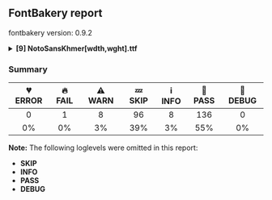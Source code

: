 ## FontBakery report

fontbakery version: 0.9.2

<details><summary><b>[9] NotoSansKhmer[wdth,wght].ttf</b></summary><div><details><summary>🔥 <b>FAIL:</b> Noto fonts must have an ARTICLE.en_us.html file (<a href="https://font-bakery.readthedocs.io/en/stable/fontbakery/profiles/googlefonts.html#com.google.fonts/check/description/noto_has_article">com.google.fonts/check/description/noto_has_article</a>)</summary><div>


* 🔥 **FAIL** This is a Noto font but it lacks an ARTICLE.en_us.html file [code: missing-article]
</div></details><details><summary>⚠ <b>WARN:</b> Check for codepoints not covered by METADATA subsets. (<a href="https://font-bakery.readthedocs.io/en/stable/fontbakery/profiles/googlefonts.html#com.google.fonts/check/metadata/unreachable_subsetting">com.google.fonts/check/metadata/unreachable_subsetting</a>)</summary><div>


* ⚠ **WARN** The following codepoints supported by the font are not covered by
    any subsets defined in the font's metadata file, and will never
    be served. You can solve this by either manually adding additional
    subset declarations to METADATA.pb, or by editing the glyphset
    definitions.

 * U+02C7 CARON: try adding one of: tifinagh, yi, canadian-aboriginal
 * U+02C9 MODIFIER LETTER MACRON: not included in any glyphset definition
 * U+02D8 BREVE: try adding one of: yi, canadian-aboriginal
 * U+02D9 DOT ABOVE: try adding one of: yi, canadian-aboriginal
 * U+02DB OGONEK: try adding one of: yi, canadian-aboriginal
 * U+02DD DOUBLE ACUTE ACCENT: not included in any glyphset definition
 * U+0302 COMBINING CIRCUMFLEX ACCENT: try adding one of: math, coptic, tifinagh, cherokee
 * U+0306 COMBINING BREVE: try adding one of: tifinagh, old-permic
 * U+0307 COMBINING DOT ABOVE: try adding one of: tai-le, old-permic, canadian-aboriginal, malayalam, tifinagh, coptic, math, syriac
 * U+030A COMBINING RING ABOVE: try adding syriac
 * U+030B COMBINING DOUBLE ACUTE ACCENT: try adding one of: osage, cherokee
 * U+030C COMBINING CARON: try adding one of: tai-le, cherokee
 * U+0312 COMBINING TURNED COMMA ABOVE: not included in any glyphset definition
 * U+0326 COMBINING COMMA BELOW: not included in any glyphset definition
 * U+0327 COMBINING CEDILLA: not included in any glyphset definition
 * U+0328 COMBINING OGONEK: not included in any glyphset definition
 * U+200D ZERO WIDTH JOINER: try adding one of: mandaic, tai-le, yi, javanese, takri, sinhala, tagbanwa, rejang, tai-viet, phags-pa, khudawadi, saurashtra, gurmukhi, buhid, limbu, psalter-pahlavi, thaana, khojki, tirhuta, hanunoo, brahmi, duployan, hanifi-rohingya, modi, tibetan, gujarati, new-tai-lue, buginese, siddham, nko, tai-tham, dogra, tifinagh, mahajani, manichaean, devanagari, mongolian, batak, tamil, grantha, kharoshthi, pahawh-hmong, tagalog, kaithi, thai, syloti-nagri, warang-citi, lepcha, myanmar, sharada, syriac, gunjala-gondi, kayah-li, cham, meetei-mayek, telugu, newa, bengali, avestan, balinese, chakma, malayalam, kannada, old-hungarian, oriya, sundanese
 * U+2010 HYPHEN: try adding one of: yi, sora-sompeng, kayah-li, cham, kharoshthi, kaithi, coptic, lisu, sundanese, syloti-nagri

Or you can add the above codepoints to one of the subsets supported by the font: `khmer`, `latin`, `latin-ext` [code: unreachable-subsetting]
</div></details><details><summary>⚠ <b>WARN:</b> Are there caret positions declared for every ligature? (<a href="https://font-bakery.readthedocs.io/en/stable/fontbakery/profiles/googlefonts.html#com.google.fonts/check/ligature_carets">com.google.fonts/check/ligature_carets</a>)</summary><div>


* ⚠ **WARN** This font lacks caret position values for ligature glyphs on its GDEF table. [code: lacks-caret-pos]
</div></details><details><summary>⚠ <b>WARN:</b> Is there kerning info for non-ligated sequences? (<a href="https://font-bakery.readthedocs.io/en/stable/fontbakery/profiles/googlefonts.html#com.google.fonts/check/kerning_for_non_ligated_sequences">com.google.fonts/check/kerning_for_non_ligated_sequences</a>)</summary><div>


* ⚠ **WARN** GPOS table lacks kerning info for the following non-ligated sequences:

	- uni1780 + uni17B6

	- uni17B6 + uni17C5.right

	- uni1781 + uni17B6

	- uni1782 + uni17B6

	- uni1783 + uni17B6

	- uni1784 + uni17B6

	- uni1785 + uni17B6

	- uni1786 + uni17B6

	- uni1787 + uni17B6

	- uni1788 + uni17B6

	- uni1789 + uni17B6

	- uni1789.a + uni17B6

	- uni178A + uni17B6

	- uni178B + uni17B6

	- uni178C + uni17B6

	- uni178D + uni17B6

	- uni178E + uni17B6

	- uni178F + uni17B6

	- uni1790 + uni17B6

	- uni1791 + uni17B6

	- uni1792 + uni17B6

	- uni1793 + uni17B6

	- uni1794.a + uni17B6

	- uni1794.a2 + uni17B6

	- uni1795 + uni17B6

	- uni1796 + uni17B6

	- uni1797 + uni17B6

	- uni1798 + uni17B6

	- uni1799 + uni17B6

	- uni179A + uni17B6

	- uni179B + uni17B6

	- uni179C + uni17B6

	- uni179D + uni17B6

	- uni179E + uni17B6

	- uni179F + uni17B6

	- uni17A0 + uni17B6

	- uni17A1 + uni17B6

	- uni17A2 + uni17B6

	- uni17D21783 + uni17B6

	- uni17D21783.low + uni17B6

	- uni17D21788 + uni17B6

	- uni17D21788.low + uni17B6

	- uni17D2178D + uni17B6

	- uni17D2178D.low + uni17B6

	- uni17D21794 + uni17B6

	- uni17D21794.low + uni17B6

	- uni17D21799 + uni17B6

	- uni17D21799.low + uni17B6

	- uni17D2179E + uni17B6

	- uni17D2179E.low + uni17B6

	- uni17D2179F + uni17B6

	- uni17D2179F.low + uni17B6 [code: lacks-kern-info]
</div></details><details><summary>⚠ <b>WARN:</b> Ensure fonts have ScriptLangTags declared on the 'meta' table. (<a href="https://font-bakery.readthedocs.io/en/stable/fontbakery/profiles/googlefonts.html#com.google.fonts/check/meta/script_lang_tags">com.google.fonts/check/meta/script_lang_tags</a>)</summary><div>


* ⚠ **WARN** This font file does not have a 'meta' table. [code: lacks-meta-table]
</div></details><details><summary>⚠ <b>WARN:</b> Does the font contain a soft hyphen? (<a href="https://font-bakery.readthedocs.io/en/stable/fontbakery/profiles/universal.html#com.google.fonts/check/soft_hyphen">com.google.fonts/check/soft_hyphen</a>)</summary><div>


* ⚠ **WARN** This font has a 'Soft Hyphen' character. [code: softhyphen]
</div></details><details><summary>⚠ <b>WARN:</b> Check math signs have the same width. (<a href="https://font-bakery.readthedocs.io/en/stable/fontbakery/profiles/universal.html#com.google.fonts/check/math_signs_width">com.google.fonts/check/math_signs_width</a>)</summary><div>


* ⚠ **WARN** The most common width is 572 among a set of 6 math glyphs.
The following math glyphs have a different width, though:

Width = 322:
minus
 [code: width-outliers]
</div></details><details><summary>⚠ <b>WARN:</b> Check GDEF mark glyph class doesn't have characters that are not marks. (<a href="https://font-bakery.readthedocs.io/en/stable/fontbakery/profiles/gdef.html#com.google.fonts/check/gdef_non_mark_chars">com.google.fonts/check/gdef_non_mark_chars</a>)</summary><div>


* ⚠ **WARN** The following non-mark characters should not be in the GDEF mark glyph class:
	 U+17BE [code: non-mark-chars]
</div></details><details><summary>⚠ <b>WARN:</b> Ensure soft_dotted characters lose their dot when combined with marks that replace the dot. (<a href="https://font-bakery.readthedocs.io/en/stable/fontbakery/profiles/<Section: Shaping Checks>.html#com.google.fonts/check/soft_dotted">com.google.fonts/check/soft_dotted</a>)</summary><div>


* ⚠ **WARN** The dot of soft dotted characters used in orthographies _must_ disappear in the following strings: į̀ į́ į̂ į̃ į̄ į̌

The dot of soft dotted characters _should_ disappear in other cases, for example: į̆ į̇ į̈ į̊ į̋ į̒ į̦̀ į̦́ į̦̂ į̦̃ į̦̄ į̦̆ į̦̇ į̦̈ į̦̊ į̦̋ į̦̌ į̦̒ į̧̀ į̧́

Your font fully covers the following languages that require the soft-dotted feature: Lithuanian (Latn, 2,357,094 speakers). 

Your font does *not* cover the following languages that require the soft-dotted feature: Kom (Latn, 360,685 speakers), Ukrainian (Cyrl, 29,273,587 speakers), Ebira (Latn, 2,200,000 speakers), Nateni (Latn, 100,000 speakers), Belarusian (Cyrl, 10,064,517 speakers), Ejagham (Latn, 120,000 speakers), Basaa (Latn, 332,940 speakers), Dutch (Latn, 31,709,104 speakers), Koonzime (Latn, 40,000 speakers), Igbo (Latn, 27,823,640 speakers), Avokaya (Latn, 100,000 speakers), Aghem (Latn, 38,843 speakers), Lugbara (Latn, 2,200,000 speakers), Navajo (Latn, 166,319 speakers), Ma’di (Latn, 584,000 speakers), Dan (Latn, 1,099,244 speakers). [code: soft-dotted]
</div></details><br></div></details>

### Summary

| 💔 ERROR | 🔥 FAIL | ⚠ WARN | 💤 SKIP | ℹ INFO | 🍞 PASS | 🔎 DEBUG |
|:-----:|:----:|:----:|:----:|:----:|:----:|:----:|
| 0 | 1 | 8 | 96 | 8 | 136 | 0 |
| 0% | 0% | 3% | 39% | 3% | 55% | 0% |

**Note:** The following loglevels were omitted in this report:
* **SKIP**
* **INFO**
* **PASS**
* **DEBUG**
